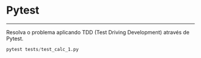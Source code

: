 # Pytest

---

Resolva o problema aplicando TDD (Test Driving Development) através de Pytest.

```python
pytest tests/test_calc_1.py
```

